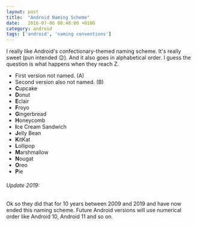 ```yaml
---
layout: post
title:  "Android Naming Scheme"
date:   2016-07-06 00:48:00 +0100
category: android
tags: ['android', 'naming conventions']
---
```


I really like Android's confectionary-themed naming scheme. It's really sweet (pun intended 😉). And it also goes in alphabetical order. I guess the question is what happens when they reach Z.

- First version not named. (A)
- Second version also not named. (B)
- **C**upcake
- **D**onut
- **E**clair
- **F**royo
- **G**ingerbread
- **H**oneycomb
- **I**ce Cream Sandwich
- **J**elly Bean
- **K**itKat
- **L**ollipop
- **M**arshmallow
- **N**ougat
- **O**reo
- **P**ie

###### Update 2019:
Ok so they did that for 10 years between 2009 and 2019 and have now ended this naming scheme. Future Android versions will use numerical order like Android 10, Android 11 and so on. 
